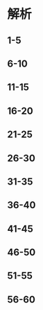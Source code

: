 # 解析

## 1-5



## 6-10



## 11-15


## 16-20



## 21-25


## 26-30


## 31-35


## 36-40


## 41-45


## 46-50


## 51-55


## 56-60

